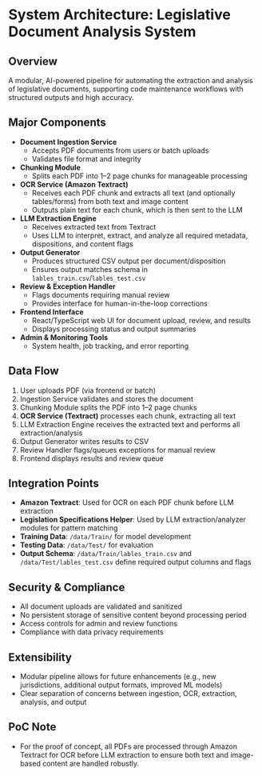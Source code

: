 # System Architecture: Legislative Document Analysis System

## Overview
A modular, AI-powered pipeline for automating the extraction and analysis of legislative documents, supporting code maintenance workflows with structured outputs and high accuracy.

## Major Components
- **Document Ingestion Service**
  - Accepts PDF documents from users or batch uploads
  - Validates file format and integrity
- **Chunking Module**
  - Splits each PDF into 1–2 page chunks for manageable processing
- **OCR Service (Amazon Textract)**
  - Receives each PDF chunk and extracts all text (and optionally tables/forms) from both text and image content
  - Outputs plain text for each chunk, which is then sent to the LLM
- **LLM Extraction Engine**
  - Receives extracted text from Textract
  - Uses LLM to interpret, extract, and analyze all required metadata, dispositions, and content flags
- **Output Generator**
  - Produces structured CSV output per document/disposition
  - Ensures output matches schema in `lables_train.csv`/`lables_test.csv`
- **Review & Exception Handler**
  - Flags documents requiring manual review
  - Provides interface for human-in-the-loop corrections
- **Frontend Interface**
  - React/TypeScript web UI for document upload, review, and results
  - Displays processing status and output summaries
- **Admin & Monitoring Tools**
  - System health, job tracking, and error reporting

## Data Flow
1. User uploads PDF (via frontend or batch)
2. Ingestion Service validates and stores the document
3. Chunking Module splits the PDF into 1–2 page chunks
4. **OCR Service (Textract)** processes each chunk, extracting all text
5. LLM Extraction Engine receives the extracted text and performs all extraction/analysis
6. Output Generator writes results to CSV
7. Review Handler flags/queues exceptions for manual review
8. Frontend displays results and review queue

## Integration Points
- **Amazon Textract**: Used for OCR on each PDF chunk before LLM extraction
- **Legislation Specifications Helper**: Used by LLM extraction/analyzer modules for pattern matching
- **Training Data**: `/data/Train/` for model development
- **Testing Data**: `/data/Test/` for evaluation
- **Output Schema**: `/data/Train/lables_train.csv` and `/data/Test/lables_test.csv` define required output columns and flags

## Security & Compliance
- All document uploads are validated and sanitized
- No persistent storage of sensitive content beyond processing period
- Access controls for admin and review functions
- Compliance with data privacy requirements

## Extensibility
- Modular pipeline allows for future enhancements (e.g., new jurisdictions, additional output formats, improved ML models)
- Clear separation of concerns between ingestion, OCR, extraction, analysis, and output

## PoC Note
- For the proof of concept, all PDFs are processed through Amazon Textract for OCR before LLM extraction to ensure both text and image-based content are handled robustly. 